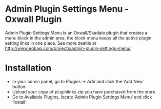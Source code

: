 # Admin Plugin Settings Menu - Oxwall Plugin
Admin Plugin Settings Menu is an Oxwall/Skadate plugin that creates a menu block in the admin area, the block menu keeps all the active plugin setting links in one place. See more deatils at http://www.eobasi.com/projects/admin-plugin-settings-menu/

# Installation
* In your admin panel, go to Plugins -> Add and click the ‘Add New’ button.
* Upload your copy of pluginlinks.zip you have purchased from the store.
* Go to Available Plugins, locate ‘Admin Plugin Settings Menu‘ and click ‘Install‘
